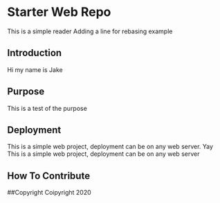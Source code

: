 # Starter Web Repo
This is a simple reader
Adding a line for rebasing example
## Introduction
Hi my name is Jake

## Purpose
This is a test of the purpose

## Deployment
This is a simple web project, deployment can be on any web server. Yay
This is a simple web project, deployment can be on any web server

## How To Contribute

##Copyright
Coipyright 2020